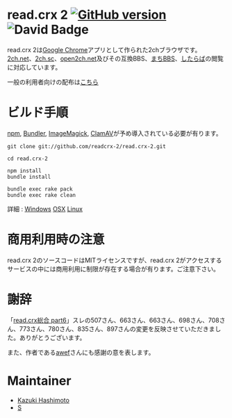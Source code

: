 # read.crx 2 [![GitHub version](https://badge.fury.io/gh/readcrx-2%2Fread.crx-2.svg)][repolink] ![David Badge](https://david-dm.org/readcrx-2/read.crx-2/dev-status.svg "David Badge")  
read.crx 2は[Google Chrome][chrome]アプリとして作られた2chブラウザです。
[2ch.net][2ch.net]、[2ch.sc][2ch.sc]、[open2ch.net][open2ch.net]及びその互換BBS、[まちBBS][machi]、[したらば][jbbs]の閲覧に対応しています。

一般の利用者向けの配布は[こちら](http://readcrx-2.github.io/read.crx-2/)

# ビルド手順
[npm][npm], [Bundler][bundler], [ImageMagick][imagemagick], [ClamAV][clamav]が予め導入されている必要が有ります。

    git clone git://github.com/readcrx-2/read.crx-2.git

    cd read.crx-2

    npm install
    bundle install

    bundle exec rake pack
    bundle exec rake clean

詳細 : [Windows][winbuild]  [OSX][osxbuild]  [Linux][linuxbuild]

# 商用利用時の注意
read.crx 2のソースコードはMITライセンスですが、read.crx 2がアクセスするサービスの中には商用利用に制限が存在する場合が有ります。ご注意下さい。

# 謝辞
「[read.crx総合 part6](http://jbbs.shitaraba.net/bbs/read.cgi/computer/42710/1418134797/)」スレの507さん、663さん、663さん、698さん、708さん、773さん、780さん、835さん、897さんの変更を反映させていただきました。ありがとうございます。

また、作者である[awef](https://github.com/awef)さんにも感謝の意を表します。

# Maintainer
* [Kazuki Hashimoto](https://github.com/eru)
* [S](https://github.com/S--Minecraft)

[2ch.net]: http://www.2ch.net/
[2ch.sc]: http://2ch.sc/
[open2ch.net]: http://open2ch.net/
[bundler]: http://gembundler.com/
[chrome]: https://www.google.com/chrome
[clamav]: http://www.clamav.net/
[imagemagick]: http://www.imagemagick.org/
[jbbs]: http://rentalbbs.livedoor.com/
[machi]: http://www.machi.to/
[npm]: https://npmjs.org/
[winbuild]: https://github.com/readcrx-2/read.crx-2/wiki/Windows%E3%81%A7%E3%81%AE%E3%83%93%E3%83%AB%E3%83%89%E6%96%B9%E6%B3%95
[osxbuild]: https://github.com/readcrx-2/read.crx-2/wiki/OSX%E3%81%A7%E3%81%AE%E3%83%93%E3%83%AB%E3%83%89%E6%96%B9%E6%B3%95
[linuxbuild]: https://github.com/readcrx-2/read.crx-2/wiki/Linux%E3%81%A7%E3%81%AE%E3%83%93%E3%83%AB%E3%83%89%E6%96%B9%E6%B3%95
[repolink]: http://badge.fury.io/gh/readcrx-2%2Fread.crx-2
